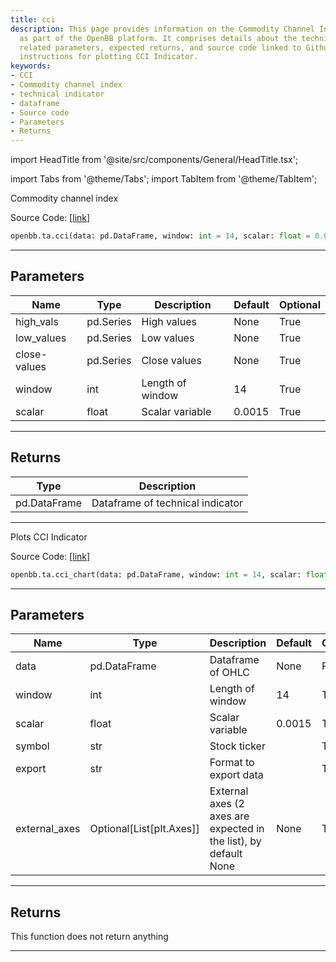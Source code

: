 ```yaml
---
title: cci
description: This page provides information on the Commodity Channel Index (CCI) utility
  as part of the OpenBB platform. It comprises details about the technical model,
  related parameters, expected returns, and source code linked to Github. Also includes
  instructions for plotting CCI Indicator.
keywords:
- CCI
- Commodity channel index
- technical indicator
- dataframe
- Source code
- Parameters
- Returns
---
```


import HeadTitle from '@site/src/components/General/HeadTitle.tsx';

<HeadTitle title="ta.cci - Reference | OpenBB SDK Docs" />

import Tabs from '@theme/Tabs';
import TabItem from '@theme/TabItem';

<Tabs>
<TabItem value="model" label="Model" default>

Commodity channel index

Source Code: [[link](https://github.com/OpenBB-finance/OpenBBTerminal/tree/main/openbb_terminal/common/technical_analysis/momentum_model.py#L20)]

```python
openbb.ta.cci(data: pd.DataFrame, window: int = 14, scalar: float = 0.0015)
```

---

## Parameters

| Name | Type | Description | Default | Optional |
| ---- | ---- | ----------- | ------- | -------- |
| high_vals | pd.Series | High values | None | True |
| low_values | pd.Series | Low values | None | True |
| close-values | pd.Series | Close values | None | True |
| window | int | Length of window | 14 | True |
| scalar | float | Scalar variable | 0.0015 | True |


---

## Returns

| Type | Description |
| ---- | ----------- |
| pd.DataFrame | Dataframe of technical indicator |
---

</TabItem>
<TabItem value="view" label="Chart">

Plots CCI Indicator

Source Code: [[link](https://github.com/OpenBB-finance/OpenBBTerminal/tree/main/openbb_terminal/common/technical_analysis/momentum_view.py#L34)]

```python
openbb.ta.cci_chart(data: pd.DataFrame, window: int = 14, scalar: float = 0.0015, symbol: str = "", export: str = "", external_axes: Optional[List[matplotlib.axes._axes.Axes]] = None)
```

---

## Parameters

| Name | Type | Description | Default | Optional |
| ---- | ---- | ----------- | ------- | -------- |
| data | pd.DataFrame | Dataframe of OHLC | None | False |
| window | int | Length of window | 14 | True |
| scalar | float | Scalar variable | 0.0015 | True |
| symbol | str | Stock ticker |  | True |
| export | str | Format to export data |  | True |
| external_axes | Optional[List[plt.Axes]] | External axes (2 axes are expected in the list), by default None | None | True |


---

## Returns

This function does not return anything

---

</TabItem>
</Tabs>
